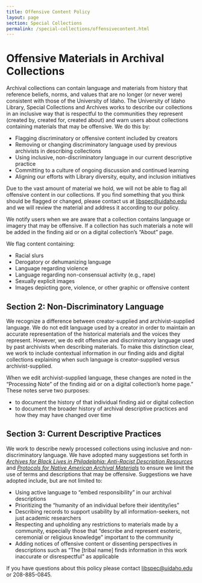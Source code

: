 ```yaml
---
title: Offensive Content Policy
layout: page
section: Special Collections
permalink: /special-collections/offensivecontent.html
---
```


# Offensive Materials in Archival Collections 

Archival collections can contain language and materials from history that reference beliefs, norms, and values that are no longer (or never were) consistent with those of the University of Idaho. The University of Idaho Library, Special Collections and Archives works to describe our collections in an inclusive way that is respectful to the communities they represent (created by, created for, created about) and warn users about collections containing materials that may be offensive. We do this by: 

- Flagging discriminatory or offensive content included by creators 
- Removing or changing discriminatory language used by previous archivists in describing collections 
- Using inclusive, non-discriminatory language in our current descriptive practice 
- Committing to a culture of ongoing discussion and continued learning 
- Aligning our efforts with Library diversity, equity, and inclusion initiatives 

Due to the vast amount of material we hold, we will not be able to flag all offensive content in our collections. If you find something that you think should be flagged or changed, please contact us at <libspec@uidaho.edu> and we will review the material and address it according to our policy. 

We notify users when we are aware that a collection contains language or imagery that may be offensive. If a collection has such materials a note will be added in the finding aid or on a digital collection’s “About” page.  

We flag content containing: 

- Racial slurs 
- Derogatory or dehumanizing language 
- Language regarding violence 
- Language regarding non-consensual activity (e.g., rape) 
- Sexually explicit images 
- Images depicting gore, violence, or other graphic or offensive content 

## Section 2: Non-Discriminatory Language 

We recognize a difference between creator-supplied and archivist-supplied language. We do not edit language used by a creator in order to maintain an accurate representation of the historical materials and the voices they represent. However, we do edit offensive and discriminatory language used by past archivists when describing materials. To make this distinction clear, we work to include contextual information in our finding aids and digital collections explaining when such language is creator-supplied versus archivist-supplied.  

When we edit archivist-supplied language, these changes are noted in the “Processing Note” of the finding aid or on a digital collection’s home page.” These notes serve two purposes: 

- to document the history of that individual finding aid or digital collection 
- to document the broader history of archival descriptive practices and how they may have changed over time 

## Section 3: Current Descriptive Practices 

We work to describe newly processed collections using inclusive and non-discriminatory language. We have adopted many suggestions set forth in [*Archives for Black Lives in Philadelphia: Anti-Racist Description Resources*](https://archivesforblacklives.files.wordpress.com/2019/10/ardr_final.pdf) and [*Protocols for Native American Archival Materials*](https://www2.archivists.org/groups/native-american-archives-section/protocols-for-native-american-archival-materials-information-and-resources-page) to ensure we limit the use of terms and descriptions that may be offensive. Suggestions we have adopted include, but are not limited to:  

- Using active language to “embed responsibility” in our archival descriptions 
- Prioritizing the “humanity of an individual before their identity/ies” 
- Describing records to support usability by all information-seekers, not just academic researchers 
- Respecting and upholding any restrictions to materials made by a community, especially those that “describe and represent esoteric, ceremonial or religious knowledge” important to the community 
- Adding notices of offensive content or dissenting perspectives in descriptions such as “The [tribal name] finds information in this work inaccurate or disrespectful" as applicable 

If you have questions about this policy please contact <libspec@uidaho.edu> or 208-885-0845.
